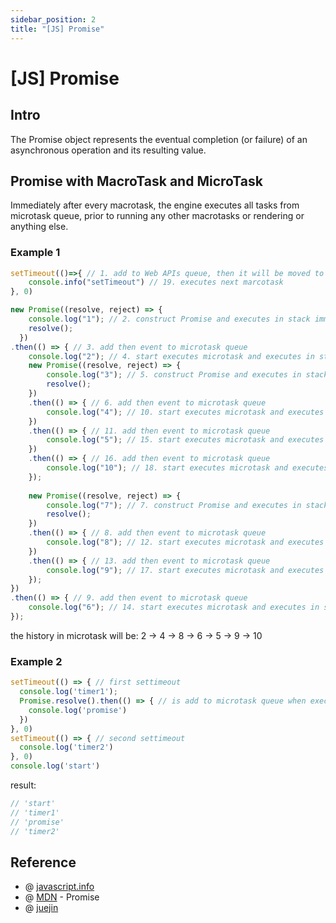 ```yaml
---
sidebar_position: 2
title: "[JS] Promise"
---
```


# [JS] Promise

## Intro

The Promise object represents the eventual completion (or failure) of an asynchronous operation and its resulting value.

## Promise with MacroTask and MicroTask

Immediately after every macrotask, the engine executes all tasks from microtask queue, prior to running any other macrotasks or rendering or anything else.

### Example 1

```javascript
setTimeout(()=>{ // 1. add to Web APIs queue, then it will be moved to macrotask.
    console.info("setTimeout") // 19. executes next marcotask
}, 0)

new Promise((resolve, reject) => {
    console.log("1"); // 2. construct Promise and executes in stack immediately
    resolve();
  })
.then(() => { // 3. add then event to microtask queue
    console.log("2"); // 4. start executes microtask and executes in stack immediately
    new Promise((resolve, reject) => { 
        console.log("3"); // 5. construct Promise and executes in stack immediately
        resolve();
    })
    .then(() => { // 6. add then event to microtask queue
        console.log("4"); // 10. start executes microtask and executes in stack immediately
    })
    .then(() => { // 11. add then event to microtask queue
        console.log("5"); // 15. start executes microtask and executes in stack immediately
    })
    .then(() => { // 16. add then event to microtask queue
        console.log("10"); // 18. start executes microtask and executes in stack immediately
    });
    
    new Promise((resolve, reject) => {
        console.log("7"); // 7. construct Promise and executes in stack immediately
        resolve();
    })
    .then(() => { // 8. add then event to microtask queue
        console.log("8"); // 12. start executes microtask and executes in stack immediately
    })
    .then(() => { // 13. add then event to microtask queue
        console.log("9"); // 17. start executes microtask and executes in stack immediately
    });
})
.then(() => { // 9. add then event to microtask queue 
    console.log("6"); // 14. start executes microtask and executes in stack immediately
});
```

the history in microtask will be:
2 -> 4 -> 8 -> 6 -> 5 -> 9 -> 10

### Example 2

```javascript
setTimeout(() => { // first settimeout
  console.log('timer1');
  Promise.resolve().then(() => { // is add to microtask queue when execute the first settimeout as a macrotask.
    console.log('promise')
  })
}, 0)
setTimeout(() => { // second settimeout
  console.log('timer2')
}, 0)
console.log('start')
```

result:

```javascript
// 'start'
// 'timer1'
// 'promise'
// 'timer2'
```



## Reference

+ @ [javascript.info](https://javascript.info/event-loop#macrotasks-and-microtasks)
+ @ [MDN](https://developer.mozilla.org/en-US/docs/Web/JavaScript/Reference/Global_Objects/Promise) - Promise
+ @ [juejin](https://juejin.cn/post/6844904077537574919)
